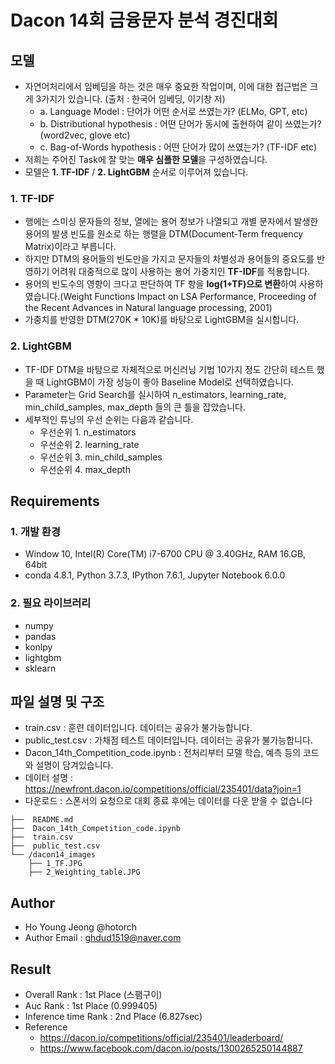# Dacon 14회 금융문자 분석 경진대회

## 모델
- 자연어처리에서 임베딩을 하는 것은 매우 중요한 작업이며, 이에 대한 접근법은 크게 3가지가 있습니다. (출처 : 한국어 임베딩, 이기창 저)
   - a. Language Model : 단어가 어떤 순서로 쓰였는가? (ELMo, GPT, etc)
   - b. Distributional hypothesis : 어떤 단어가 동시에 출현하여 같이 쓰였는가? (word2vec, glove etc)
   - c. Bag-of-Words hypothesis : 어떤 단어가 많이 쓰였는가? (TF-IDF etc)
- 저희는 주어진 Task에 잘 맞는 **매우 심플한 모델**을 구성하였습니다.
- 모델은 **1. TF-IDF** / **2. LightGBM** 순서로 이루어져 있습니다.

### 1. TF-IDF
- 행에는 스미싱 문자들의 정보, 열에는 용어 정보가 나열되고 개별 문자에서 발생한 용어의 발생 빈도를 원소로 하는 행렬을 DTM(Document-Term frequency Matrix)이라고 부릅니다.
- 하지만 DTM의 용어들의 빈도만을 가지고 문자들의 차별성과 용어들의 중요도를 반영하기 어려워 대중적으로 많이 사용하는 용어 가중치인 **TF-IDF**를 적용합니다.
- 용어의 빈도수의 영향이 크다고 판단하여 TF 항을 **log(1+TF)으로 변환**하여 사용하였습니다.(Weight Functions Impact on LSA Performance, Proceeding of the Recent Advances in Natural language processing, 2001)
- 가중치를 반영한 DTM(270K * 10K)를 바탕으로 LightGBM을 실시합니다.

### 2. LightGBM
- TF-IDF DTM을 바탕으로 자체적으로 머신러닝 기법 10가지 정도 간단히 테스트 했을 때 LightGBM이 가장 성능이 좋아 Baseline Model로 선택하였습니다.
- Parameter는 Grid Search를 실시하여 n_estimators, learning_rate, min_child_samples, max_depth 들의 큰 틀을 잡았습니다.
- 세부적인 튜닝의 우선 순위는 다음과 같습니다.
   - 우선순위 1. n_estimators
   - 우선순위 2. learning_rate
   - 우선순위 3. min_child_samples
   - 우선순위 4. max_depth

## Requirements
### 1. 개발 환경
- Window 10, Intel(R) Core(TM) i7-6700 CPU @ 3.40GHz, RAM 16.GB, 64bit
- conda 4.8.1, Python 3.7.3, IPython 7.6.1, Jupyter Notebook 6.0.0

### 2. 필요 라이브러리
- numpy
- pandas
- konlpy
- lightgbm 
- sklearn 


## 파일 설명 및 구조
   - train.csv : 훈련 데이터입니다. 데이터는 공유가 불가능합니다.
   - public_test.csv : 가채점 테스트 데이터입니다. 데이터는 공유가 불가능합니다.
   - Dacon_14th_Competition_code.ipynb : 전처리부터 모델 학습, 예측 등의 코드와 설명이 담겨있습니다.
- 데이터 설명 : https://newfront.dacon.io/competitions/official/235401/data?join=1
- 다운로드 : 스폰서의 요청으로 대회 종료 후에는 데이터를 다운 받을 수 없습니다

~~~
├──  README.md
├──  Dacon_14th_Competition_code.ipynb
├──  train.csv
├──  public_test.csv
└── /dacon14_images
    ├── 1_TF.JPG
    ├── 2_Weighting_table.JPG
~~~
   
## Author
- Ho Young Jeong @hotorch
- Author Email : ghdud1519@naver.com


## Result
- Overall Rank : 1st Place (스팸구이)
- Auc Rank : 1st Place (0.999405)
- Inference time Rank : 2nd Place (6.827sec)
- Reference 
   - https://dacon.io/competitions/official/235401/leaderboard/
   - https://www.facebook.com/dacon.io/posts/1300265250144887
